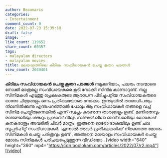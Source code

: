 ```yaml
---
author: Beaumaris
categories:
- Entertainment
comment_count: 0
date: 2022-07-23 15:39:18
draft: false
image: ''
like_count: 119652
share_count: 60357
tags:
- malayalam directors
- malayalam movies
title: മലയാളത്തിലെ കിടിലം സംവിധായകൻ ചെയ്ത കൂതറ പടങ്ങൾ
view_count: 2040401
---
```


**കിടിലം സംവിധായകൻ ചെയ്ത കൂതറ പടങ്ങൾ** നമുക്കറിയാം, പലരും നടന്മാരെ നോക്കി മാത്രമല്ല സംവിധായകരെ കൂടി നോക്കി സിനിമ കാണാറുണ്ട്. നല്ല സിനിമകൾ എടുത്തു പ്രേക്ഷകരുടെ ആരാധന പിടിച്ചുപറ്റിയ സംവിധായകരുടെ ഓരോ ചിത്രങ്ങളും ജനം പ്രതീക്ഷയോടെ നോക്കും. ഇന്ത്യയിൽ താരാധിപത്യം നിലനിൽക്കുന്നു എന്നുപറഞ്ഞാൽ പോലും ആ സംവിധായകർ തങ്ങളെ വച്ച് സിനിമ ചെയ്തിരുന്നെങ്കിൽ എന്ന് സ്വപ്നം കാണുന്ന താരങ്ങളും ഉണ്ട്. മണിരത്നവും രാജമൗലിയും ശങ്കറും പ്രശാന്ത് നീലും സഞ്ജയ് ലീലാ ബന്സാലിയും ലോകേഷ് കനകരാജും അവരിൽ ചിലർ മാത്രം. ഇങ്ങനെ ഓരോ ഭാഷയിലും ഉണ്ട് ചല സൂപ്പർഹിറ്റ്‌ സംവിധായകർ. എന്നാൽ അവർ പ്രതീക്ഷകൾക്ക് നിരക്കാത്ത മോശം സിനിമകൾ ചെയ്ത ചരിത്രവും ഉണ്ട് . അങ്ങനെ മലയാളം സംവിധായകർ ചെയ്ത മോശം സിനിമകൾ പരിചയപ്പെടുത്തുന്ന വീഡിയോ . [video width="640" height="360" mp4="https://cdn.boolokam.com/articles/2022/07/r2.mp4"][/video]